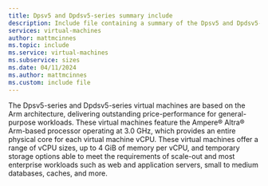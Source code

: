 ```yaml
---
title: Dpsv5 and Dpdsv5-series summary include
description: Include file containing a summary of the Dpsv5 and Dpdsv5-series size family.
services: virtual-machines
author: mattmcinnes
ms.topic: include
ms.service: virtual-machines
ms.subservice: sizes
ms.date: 04/11/2024
ms.author: mattmcinnes
ms.custom: include file
---
```


The Dpsv5-series and Dpdsv5-series virtual machines are based on the Arm architecture, delivering outstanding price-performance for general-purpose workloads. These virtual machines feature the Ampere® Altra® Arm-based processor operating at 3.0 GHz, which provides an entire physical core for each virtual machine vCPU. These virtual machines offer a range of vCPU sizes, up to 4 GiB of memory per vCPU, and temporary storage options able to meet the requirements of scale-out and most enterprise workloads such as web and application servers, small to medium databases, caches, and more.